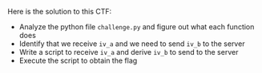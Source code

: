 Here is the solution to this CTF:

- Analyze the python file `challenge.py` and figure out what each function does
- Identify that we receive `iv_a` and we need to send `iv_b` to the server
- Write a script to receive `iv_a` and derive `iv_b` to send to the server
- Execute the script to obtain the flag
